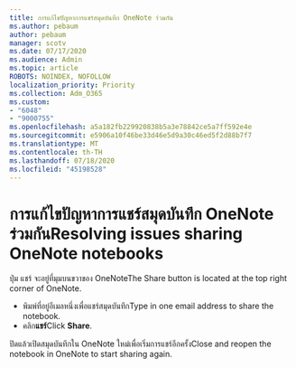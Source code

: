 ```yaml
---
title: การแก้ไขปัญหาการแชร์สมุดบันทึก OneNote ร่วมกัน
ms.author: pebaum
author: pebaum
manager: scotv
ms.date: 07/17/2020
ms.audience: Admin
ms.topic: article
ROBOTS: NOINDEX, NOFOLLOW
localization_priority: Priority
ms.collection: Adm_O365
ms.custom:
- "6048"
- "9000755"
ms.openlocfilehash: a5a182fb229920838b5a3e78842ce5a7ff592e4e
ms.sourcegitcommit: e5906a10f46be33d46e5d9a30c46ed5f2d88b7f7
ms.translationtype: MT
ms.contentlocale: th-TH
ms.lasthandoff: 07/18/2020
ms.locfileid: "45198528"
---
```

# <a name="resolving-issues-sharing-onenote-notebooks"></a><span data-ttu-id="e50b9-102">การแก้ไขปัญหาการแชร์สมุดบันทึก OneNote ร่วมกัน</span><span class="sxs-lookup"><span data-stu-id="e50b9-102">Resolving issues sharing OneNote notebooks</span></span>

<span data-ttu-id="e50b9-103">ปุ่ม แชร์ จะอยู่ที่มุมบนขวาของ OneNote</span><span class="sxs-lookup"><span data-stu-id="e50b9-103">The Share button is located at the top right corner of OneNote.</span></span>

- <span data-ttu-id="e50b9-104">พิมพ์ที่อยู่อีเมลหนึ่งเพื่อแชร์สมุดบันทึก</span><span class="sxs-lookup"><span data-stu-id="e50b9-104">Type in one email address to share the notebook.</span></span>
- <span data-ttu-id="e50b9-105">คลิก**แชร์**</span><span class="sxs-lookup"><span data-stu-id="e50b9-105">Click  **Share**.</span></span>

<span data-ttu-id="e50b9-106">ปิดแล้วเปิดสมุดบันทึกใน OneNote ใหม่เพื่อเริ่มการแชร์อีกครั้ง</span><span class="sxs-lookup"><span data-stu-id="e50b9-106">Close and reopen the notebook in OneNote to start sharing again.</span></span>